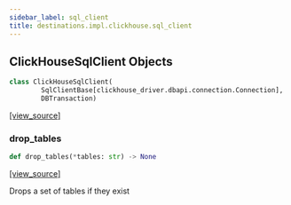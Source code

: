 ```yaml
---
sidebar_label: sql_client
title: destinations.impl.clickhouse.sql_client
---
```


## ClickHouseSqlClient Objects

```python
class ClickHouseSqlClient(
        SqlClientBase[clickhouse_driver.dbapi.connection.Connection],
        DBTransaction)
```

[[view_source]](https://github.com/dlt-hub/dlt/blob/e9c9ecfa8a644fdb516dd74aabca3bf75bafb154/dlt/destinations/impl/clickhouse/sql_client.py#L58)

### drop\_tables

```python
def drop_tables(*tables: str) -> None
```

[[view_source]](https://github.com/dlt-hub/dlt/blob/e9c9ecfa8a644fdb516dd74aabca3bf75bafb154/dlt/destinations/impl/clickhouse/sql_client.py#L149)

Drops a set of tables if they exist

